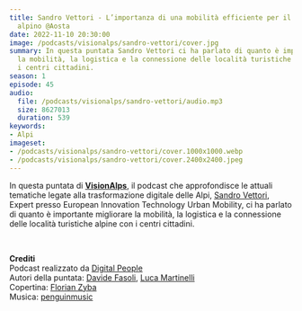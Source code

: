 ```yaml
---
title: Sandro Vettori - L’importanza di una mobilità efficiente per il territorio
  alpino @Aosta
date: 2022-11-10 20:30:00
image: /podcasts/visionalps/sandro-vettori/cover.jpg
summary: In questa puntata Sandro Vettori ci ha parlato di quanto è importante migliorare
  la mobilità, la logistica e la connessione delle località turistiche alpine con
  i centri cittadini.
season: 1
episode: 45
audio:
  file: /podcasts/visionalps/sandro-vettori/audio.mp3
  size: 8627013
  duration: 539
keywords:
- Alpi
imageset:
- /podcasts/visionalps/sandro-vettori/cover.1000x1000.webp
- /podcasts/visionalps/sandro-vettori/cover.2400x2400.jpeg
---
```


In questa puntata di **[VisionAlps](https://www.visionalps.com/)**, il podcast che approfondisce le attuali tematiche legate alla trasformazione digitale delle Alpi, [Sandro Vettori](https://www.linkedin.com/in/sandro-vettori/), Expert presso European Innovation Technology Urban Mobility, ci ha parlato di quanto è importante migliorare la mobilità, la logistica e la connessione delle località turistiche alpine con i centri cittadini.

<br>

**Crediti**<br>
Podcast realizzato da [Digital People](https://w3id.org/digitalpeople)<br>
Autori della puntata: [Davide Fasoli](https://www.linkedin.com/in/davide-fasoli-2b3246179/), [Luca Martinelli](https://www.linkedin.com/in/luca-martinelli/)<br>
Copertina: [Florian Zyba](https://www.linkedin.com/in/florian-zyba/)<br>
Musica: [penguinmusic](https://pixabay.com/users/penguinmusic-24940186/)